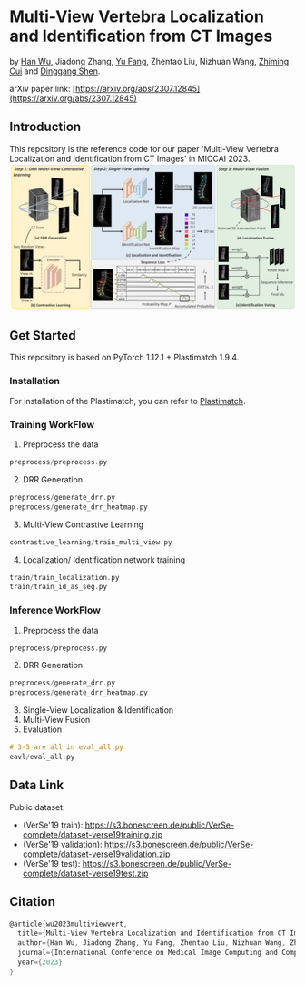# Multi-View Vertebra Localization and Identification from CT Images
 by [Han Wu](http://hanwu.website/), Jiadong Zhang, [Yu Fang](https://yuffish.github.io/), Zhentao Liu, Nizhuan Wang, [Zhiming Cui](https://erdanc.github.io/) and [Dinggang Shen](http://idea.bme.shanghaitech.edu.cn/home/people/faculty).
 
arXiv paper link: [https://arxiv.org/abs/2307.12845](https://arxiv.org/abs/2307.12845)
## Introduction
This repository is the reference code for our paper 'Multi-View Vertebra Localization and Identification from CT Images' in MICCAI 2023.
 ![Overall Pipeline](./asset/pipeline.png)



## Get Started
This repository is based on PyTorch 1.12.1 + Plastimatch 1.9.4.

### Installation
For installation of the Plastimatch, you can refer to [Plastimatch](https://plastimatch.org/).

### Training WorkFlow
1. Preprocess the data
```c
preprocess/preprocess.py
```
2. DRR Generation
```c
preprocess/generate_drr.py
preprocess/generate_drr_heatmap.py
```
3. Multi-View Contrastive Learning
```c
contrastive_learning/train_multi_view.py
```
4. Localization/ Identification network training
```c
train/train_localization.py
train/train_id_as_seg.py
```

### Inference WorkFlow
1. Preprocess the data
```c
preprocess/preprocess.py
```
2. DRR Generation
```c
preprocess/generate_drr.py
preprocess/generate_drr_heatmap.py
```
3. Single-View Localization & Identification
4. Multi-View Fusion
5. Evaluation
```c
# 3-5 are all in eval_all.py
eavl/eval_all.py
```
## Data Link
Public dataset:
- (VerSe'19 train): https://s3.bonescreen.de/public/VerSe-complete/dataset-verse19training.zip
- (VerSe'19 validation): https://s3.bonescreen.de/public/VerSe-complete/dataset-verse19validation.zip
- (VerSe'19 test): https://s3.bonescreen.de/public/VerSe-complete/dataset-verse19test.zip


## Citation
```c
@article{wu2023multiviewvert,
  title={Multi-View Vertebra Localization and Identification from CT Images},
  author={Han Wu, Jiadong Zhang, Yu Fang, Zhentao Liu, Nizhuan Wang, Zhiming Cui and Dinggang Shen},
  journal={International Conference on Medical Image Computing and Computer Assisted Intervention},
  year={2023}
}  
```
